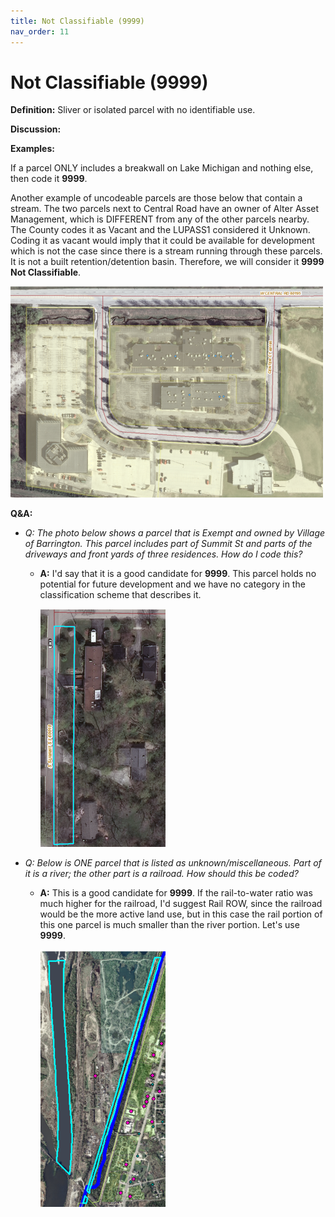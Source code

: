 ```yaml
---
title: Not Classifiable (9999)
nav_order: 11
---
```


# Not Classifiable (9999)

**Definition:** Sliver or isolated parcel with no identifiable use.

**Discussion:**

**Examples:**

If a parcel ONLY includes a breakwall on Lake Michigan and
nothing else, then code it **9999**.

Another example of uncodeable parcels are those below that contain a
stream. The two parcels next to Central Road have an owner of Alter
Asset Management, which is DIFFERENT from any of the other parcels
nearby. The County codes it as Vacant and the LUPASS1 considered it
Unknown. Coding it as vacant would imply that it could be available for
development which is not the case since there is a stream running
through these parcels. It is not a built retention/detention basin.
Therefore, we will consider it **9999 Not Classifiable**.

![](./img/9999_3.PNG)

**Q&A:**

-   *Q: The photo below shows a parcel that is Exempt and owned by
    Village of Barrington. This parcel includes part of Summit St and
    parts of the driveways and front yards of three residences. How do I
    code this?*
    -   **A:** I'd say that it is a good candidate for **9999**. This
        parcel holds no potential for future development and we have no
        category in the classification scheme that describes it.

        ![](./img/9999_1.PNG)

-   *Q: Below is ONE parcel that is listed as unknown/miscellaneous.
    Part of it is a river; the other part is a railroad. How should this
    be coded?*
    -   **A:** This is a good candidate for **9999**. If the
        rail-to-water ratio was much higher for the railroad, I'd
        suggest Rail ROW, since the railroad would be the more active
        land use, but in this case the rail portion of this one parcel
        is much smaller than the river portion. Let's use **9999**.

        ![](./img/9999_2.PNG)
